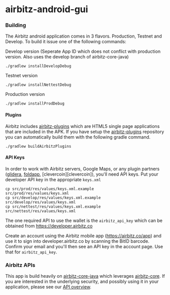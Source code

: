 airbitz-android-gui
=========================

### Building

The Airbitz android application comes in 3 flavors. Production, Testnet and
Develop. To build it issue one of the following commands:

Develop version (Seperate App ID which does not conflict with production version. Also uses the develop branch of airbitz-core-java)

    ./gradlew installDevelopDebug

Testnet version

    ./gradlew installNettestDebug

Production version

    ./gradlew installProdDebug

#### Plugins

Airbitz includes [airbitz-plugins][plugins] which are HTML5 single page
applications that are included in the APK. If you have setup the
[airbitz-plugins][plugins] repository you can automatically build them with the
following gradle command.

    ./gradlew buildAirbitzPlugins

#### API Keys

In order to work with Airbitz servers, Google Maps, or any plugin partners
([glidera][glidera], [foldapp][foldapp], [clevercoin][clevercoin]), you'll need
API keys. Put your developer API key in the appropriate `keys.xml`

    cp src/prod/res/values/keys.xml.example    src/prod/res/values/keys.xml
    cp src/develop/res/values/keys.xml.example src/develop/res/values/keys.xml
    cp src/nettest/res/values/keys.xml.example src/nettest/res/values/keys.xml

The one required API to use the wallet is the `airbitz_api_key` which can be obtained from
https://developer.airbitz.co

Create an account using the Airbitz mobile app (https://airbitz.co/app) and use it to sign into
developer.airbitz.co by scanning the BitID barcode. Confirm your email and you'll then see an API
key in the account page. Use that for `airbitz_api_key`.

### Airbitz APIs

This app is build heavily on [airbitz-core-java][java-core] which leverages
[airbitz-core][core]. If you are interested in the underlying security,
and possibly using it in your application, please see our [API overview][library].

[plugins]: https://github.com/Airbitz/airbitz-plugins.git
[glidera]: https://glidera.io
[foldapp]: https://foldapp.com
[core]: https://github.com/Airbitz/airbitz-core.git
[java-core]: https://github.com/Airbitz/airbitz-core-java.git
[library]: https://airbitz.co/developer-api-library/
